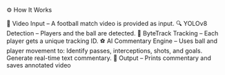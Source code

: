 ⚙️ How It Works

🎥 Video Input – A football match video is provided as input.
🔍 YOLOv8 Detection – Players and the ball are detected.
🎯 ByteTrack Tracking – Each player gets a unique tracking ID.
⚽ AI Commentary Engine – Uses ball and player movement to:
Identify passes, interceptions, shots, and goals.
Generate real-time text commentary.
📄 Output – Prints commentary and saves annotated video
